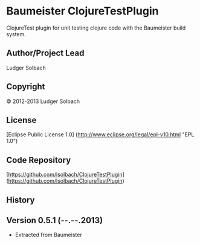 Baumeister ClojureTestPlugin
============================

ClojureTest plugin for unit testing clojure code with the Baumeister build system.

Author/Project Lead
-------------------
Ludger Solbach

Copyright
---------
© 2012-2013 Ludger Solbach

License
-------
[Eclipse Public License 1.0] (http://www.eclipse.org/legal/epl-v10.html "EPL 1.0")

Code Repository
---------------
[https://github.com/lsolbach/ClojureTestPlugin] (https://github.com/lsolbach/ClojureTestPlugin)

History
-------

Version 0.5.1 (--.--.2013)
--------------------------
* Extracted from Baumeister

